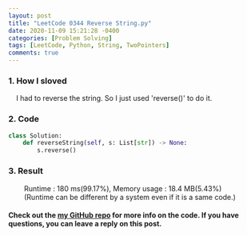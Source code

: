 ```yaml
---
layout: post
title: "LeetCode 0344 Reverse String.py"
date: 2020-11-09 15:21:28 -0400
categories: [Problem Solving]
tags: [LeetCode, Python, String, TwoPointers]
comments: true
---
```


### 1. How I sloved
&nbsp;&nbsp;&nbsp;&nbsp;I had to reverse the string. So I just used 'reverse()' to do it.

### 2. Code
```python
class Solution:
    def reverseString(self, s: List[str]) -> None:
        s.reverse()
```

### 3. Result
&nbsp;&nbsp;&nbsp;&nbsp;&nbsp;&nbsp;&nbsp;&nbsp;Runtime : 180 ms(99.17%), Memory usage : 18.4 MB(5.43%)  
&nbsp;&nbsp;&nbsp;&nbsp;&nbsp;&nbsp;&nbsp;&nbsp;(Runtime can be different by a system even if it is a same code.)

#### Check out the [my GitHub repo][hyuk-gh] for more info on the code. If you have questions, you can leave a reply on this post.
[hyuk-gh]:   https://github.com/dlgur1994/StudyAlgorithms
